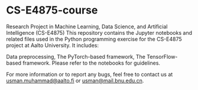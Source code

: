 # CS-E4875-course
Research Project in Machine Learning, Data Science, and Artificial Intelligence (CS-E4875)
This repository contains the Jupyter notebooks and related files used in the Python programming exercise for the CS-E4875 project at Aalto University. It includes:

Data preprocessing,
The PyTorch-based framework,
The TensorFlow-based framework.
Please refer to the notebooks for guidelines.

For more information or to report any bugs, feel free to contact us at usman.muhammad@aalto.fi or usman@mail.bnu.edu.cn.




